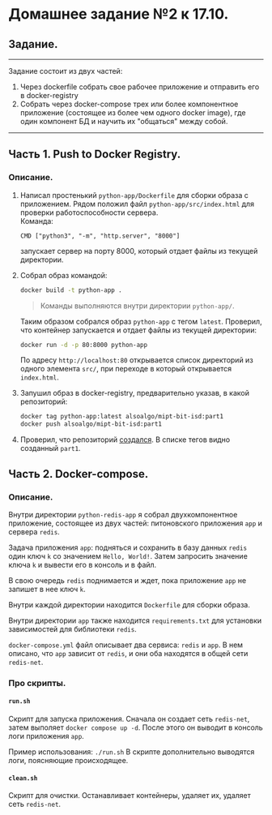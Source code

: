 # Домашнее задание №2 к 17.10.

## Задание. 
---

Задание состоит из двух частей:
1. Через dockerfile собрать свое рабочее приложение и отправить его в docker-registry
2. Собрать через docker-compose трех или более компонентное приложение (состоящее из более чем одного docker image), где один компонент БД и научить их "общаться" между собой.  
   
---

## Часть 1. Push to Docker Registry.

### Описание.

1. Написал простенький `python-app/Dockerfile` для сборки образа с приложением. Рядом положил файл `python-app/src/index.html` для проверки работоспособности сервера.  
    Команда:
    ```docker
    CMD ["python3", "-m", "http.server", "8000"]
    ```  
    запускает сервер на порту 8000, который отдает файлы из текущей директории.
2. Собрал образ командой:
   ```bash
   docker build -t python-app .
   ```  

   > Команды выполняются внутри директории `python-app/`.  

   Таким образом собрался образ `python-app` с тегом `latest`.
   Проверил, что контейнер запускается и отдает файлы из текущей директории:
   ```bash
   docker run -d -p 80:8000 python-app
   ```  
   По адресу `http://localhost:80` открывается список директорий из одного элемента `src/`, при переходе в который открывается `index.html`.
   
3. Запушил образ в docker-registry, предварительно указав, в какой репозиторий:
   ```bash
   docker tag python-app:latest alsoalgo/mipt-bit-isd:part1
   docker push alsoalgo/mipt-bit-isd:part1
   ```
4. Проверил, что репозиторий [создался](https://hub.docker.com/r/alsoalgo/mipt-bit-isd). В списке тегов видно созданный `part1`.


## Часть 2. Docker-compose.

### Описание.

Внутри директории `python-redis-app` я собрал двухкомпонентное приложение, состоящее из двух частей: питоновского приложения `app` и сервера `redis`.

Задача приложения `app`: подняться и сохранить в базу данных `redis` один ключ `k` со значением `Hello, World!`. Затем запросить значение ключа `k` и вывести его в консоль и в файл.

В свою очередь `redis` поднимается и ждет, пока приложение `app` не запишет в нее ключ `k`.

Внутри каждой директории находится `Dockerfile` для сборки образа.  

Внутри директории `app` также находится `requirements.txt` для установки зависимостей для библиотеки `redis`.

`docker-compose.yml` файл описывает два сервиса: `redis` и `app`. В нем описано, что `app` зависит от `redis`, и они оба находятся в общей сети `redis-net`.

### Про скрипты.

#### `run.sh`

Скрипт для запуска приложения. Сначала он создает сеть `redis-net`, затем выполяет `docker compose up -d`. После этого он выводит в консоль логи приложения `app`.

Пример использования: `./run.sh` 
В скрипте дополнительно выводятся логи, поясняющие происходящее.

#### `clean.sh`

Скрипт для очистки. Останавливает контейнеры, удаляет их, удаляет сеть `redis-net`.





